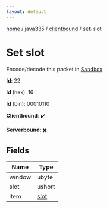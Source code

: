 ```yaml
---
layout: default
---
```


[home](/)  /  [java335](/protocol/java335)  /  [clientbound](/protocol/java335/clientbound)  /  set-slot

# Set slot

Encode/decode this packet in [Sandbox](../../../sandbox/java335#clientbound.set_slot)

**Id**: 22

**Id** (hex): 16

**Id** (bin): 00010110

**Clientbound**: ✔️

**Serverbound**: ✖️

## Fields

Name | Type
---|---
window | ubyte
slot | ushort
item | [slot](/protocol/java335/types/slot)

